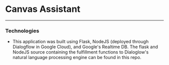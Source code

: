 # Canvas Assistant
---
### Technologies
* This application was built using Flask, NodeJS (deployed through Dialogflow in Google Cloud), and Google's Realtime DB. The flask and NodeJS source containing the fulfillment functions to Dialoglow's natural language processing engine can be found in this repo. 
